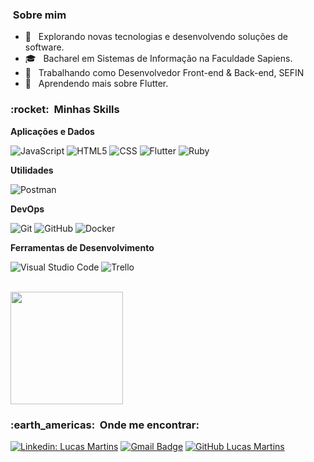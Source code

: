 <h3> &nbsp;Sobre mim </h3>

- 🤔 &nbsp; Explorando novas tecnologias e desenvolvendo soluções de software.
- 🎓 &nbsp; Bacharel em Sistemas de Informação na Faculdade Sapiens.
- 💼 &nbsp; Trabalhando como Desenvolvedor Front-end & Back-end, SEFIN
- 🌱 &nbsp; Aprendendo mais sobre Flutter.

<h3> :rocket: &nbsp;Minhas Skills </h3>

**Aplicações e Dados**

  ![JavaScript](https://img.shields.io/badge/-JavaScript-333333?style=flat&logo=javascript)
  ![HTML5](https://img.shields.io/badge/-HTML5-333333?style=flat&logo=HTML5)
  ![CSS](https://img.shields.io/badge/-CSS-333333?style=flat&logo=CSS3&logoColor=1572B6)
  ![Flutter](https://img.shields.io/badge/-Flutter-333333?style=flat&logo=Flutter)
  ![Ruby](https://img.shields.io/badge/-Ruby-333333?style=flat&logo=ruby)

**Utilidades**

  ![Postman](https://img.shields.io/badge/-Postman-333333?style=flat&logo=postman)

**DevOps**

  ![Git](https://img.shields.io/badge/-Git-333333?style=flat&logo=git)
  ![GitHub](https://img.shields.io/badge/-GitHub-333333?style=flat&logo=github)
  ![Docker](https://img.shields.io/badge/-Docker-333333?style=flat&logo=docker)

**Ferramentas de Desenvolvimento**

  ![Visual Studio Code](https://img.shields.io/badge/-Visual%20Studio%20Code-333333?style=flat&logo=visual-studio-code&logoColor=007ACC)
  ![Trello](https://img.shields.io/badge/-Trello-333333?style=flat&logo=trello&logoColor=007ACC)

<br/>

<a href="https://github.com/lucasdepvh">
  <img height="180em" src="https://github-readme-stats.vercel.app/api?username=LucasMartins&theme=dracula&show_icons=true" />

</a>
 

<br/>

<h3> :earth_americas: &nbsp;Onde me encontrar: </h3> 

[![Linkedin: Lucas Martins](https://img.shields.io/badge/-Lucas-blue?style=flat-square&logo=Linkedin&logoColor=white&link=)](https://www.linkedin.com/in/lucas-martins-b33b8a158/)
[![Gmail Badge](https://img.shields.io/badge/-lucasmteixeira97@gmail.com-006bed?style=flat-square&logo=Gmail&logoColor=white&link=mailto:SEU-EMAIL)](lucasmteixeira97@gmail.com)
[![GitHub Lucas Martins]( https://img.shields.io/github/followers/VanessaSwerts?label=Lucas&style=social)](https://github.com/lucasdepvh)
